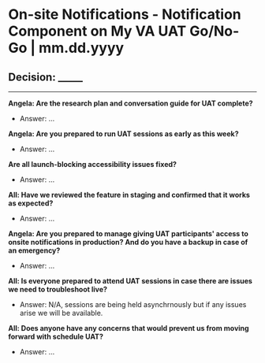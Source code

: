 # On-site Notifications  - Notification Component on My VA UAT Go/No-Go | mm.dd.yyyy

## Decision: _____

---

**Angela: Are the research plan and conversation guide for UAT complete?**
- Answer: ...

**Angela: Are you prepared to run UAT sessions as early as this week?**
- Answer: ...

**Are all launch-blocking accessibility issues fixed?**
- Answer: ...

**All: Have we reviewed the feature in staging and confirmed that it works as expected?**
- Answer: ...

**Angela: Are you prepared to manage giving UAT participants' access to onsite notifications in production? And do you have a backup in case of an emergency?**
- Answer: ...

**All: Is everyone prepared to attend UAT sessions in case there are issues we need to troubleshoot live?**
- Answer: N/A, sessions are being held asynchrnously but if any issues arise we will be available. 

**All: Does anyone have any concerns that would prevent us from moving forward with schedule UAT?**
- Answer: ...
